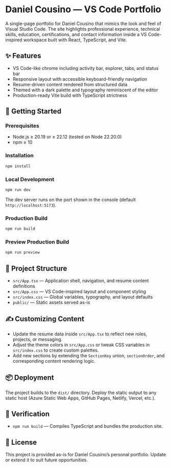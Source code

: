 # Daniel Cousino — VS Code Portfolio

A single-page portfolio for Daniel Cousino that mimics the look and feel of Visual Studio Code. The site highlights professional experience, technical skills, education, certifications, and contact information inside a VS Code-inspired workspace built with React, TypeScript, and Vite.

## ✨ Features

- VS Code-like chrome including activity bar, explorer, tabs, and status bar
- Responsive layout with accessible keyboard-friendly navigation
- Resume-driven content rendered from structured data
- Themed with a dark palette and typography reminiscent of the editor
- Production-ready Vite build with TypeScript strictness

## 🚀 Getting Started

### Prerequisites

- Node.js ≥ 20.19 or ≥ 22.12 (tested on Node 22.20.0)
- npm ≥ 10

### Installation

```powershell
npm install
```

### Local Development

```powershell
npm run dev
```

The dev server runs on the port shown in the console (default `http://localhost:5173`).

### Production Build

```powershell
npm run build
```

### Preview Production Build

```powershell
npm run preview
```

## 🧱 Project Structure

- `src/App.tsx` — Application shell, navigation, and resume content definitions
- `src/App.css` — VS Code-inspired layout and component styling
- `src/index.css` — Global variables, typography, and layout defaults
- `public/` — Static assets served as-is

## ✍️ Customizing Content

- Update the resume data inside `src/App.tsx` to reflect new roles, projects, or messaging.
- Adjust the theme colors in `src/App.css` or tweak CSS variables in `src/index.css` to create custom palettes.
- Add new sections by extending the `SectionKey` union, `sectionOrder`, and corresponding content rendering logic.

## 📦 Deployment

The project builds to the `dist/` directory. Deploy the static output to any static host (Azure Static Web Apps, GitHub Pages, Netlify, Vercel, etc.).

## 🧪 Verification

- `npm run build` — Compiles TypeScript and bundles the production site.

## 📄 License

This project is provided as-is for Daniel Cousino’s personal portfolio. Update or extend it to suit future opportunities.
